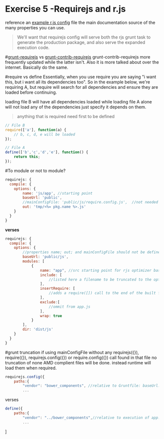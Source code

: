 # Exercise 5 -Requirejs and r.js


reference an [example r.js config] file the main documentation source of the many properties you can use.

>We'll want that requirejs config will serve both the rjs grunt task to generate the production package, and also serve the expanded execution code.

#[grunt-requirejs](https://github.com/asciidisco/grunt-requirejs) vs [grunt-contrib-requirejs](https://github.com/gruntjs/grunt-contrib-requirejs)
grunt-contrib-requirejs more frequently updated while the latter isn't. Also it is more talked about over the internet. Basically do the same.


#require vs define
Essentially, when you use require you are saying "i want this, but i want all its dependencies too". So in the example below, we're requiring A, but require will search for all dependencies and ensure they are loaded before continuing.

loading file B will have all dependencies loaded while loading file A alone will not load any of the dependencies just specify it depends on them.

>anything that is required need first to be defined

```js
// File B
require(['a'], function(a) {
    // b, c, d, e will be loaded
});

// File A
define(['b','c','d','e'], function() {
    return this;
});
```

#To module or not to module?

```js
requirejs: {
  compile: {
    options: {
        name: 'js/app', //starting point
        baseUrl: 'public',
        //mainConfigFile: 'public/js/require.config.js',  //not needed since app.js will preload it
        out: 'tmp/<%= pkg.name %>.js'
    }
  }
}
```
**verses**
```js
requirejs: {
  compile: {
    options: {
        //properties name; out; and mainConfigFile should not be defined when using modules
        baseUrl: 'public/js',
        modules: [
            {
                name: "app", //src starting point for rjs optimizer baseUrl+name+.js
                include: [
                    //listed here a filename to be truncated to the optimized file
                ],
                insertRequire: [
                    //adds a require([]) call to the end of the built file
                ],
                exclude:[
                    //ommit from app.js
                ],
                wrap: true
            }
        ],
        dir: 'dist/js'
    }
  }
}
```

#grunt truncation
if using mainConfigFile without any requirejs({}), require({}), requirejs.config({}) or require.config({}) call found in that file no truncation of none AMD complient files will be done. instead runtime will load them when required.
```js
requirejs.config({
    paths:{
        "vendor": "bower_components", //relative to Gruntfile: baseUrl: 'public'
        ...
```
verses
```js
define({
    paths:{
        "vendor": "../bower_components",//relative to execution of app.js
        ...
```


]






[example r.js config]:https://github.com/jrburke/r.js/blob/master/build/example.build.js
